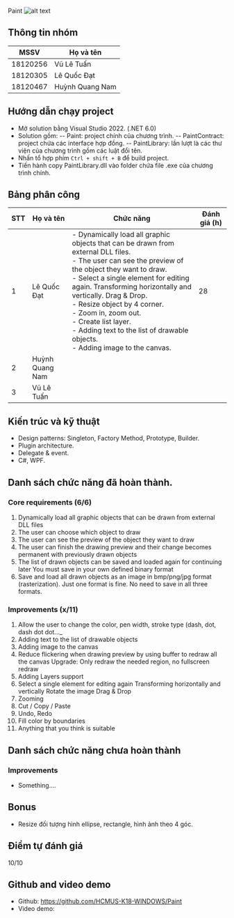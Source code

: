 Paint
![alt text](https://i.imgur.com/xZfDTpq.png)
## Thông tin nhóm

|MSSV|Họ và tên  |
|--|--|
| 18120256 |Vũ Lê Tuấn  |
| 18120305 |Lê Quốc Đạt  |
| 18120467 |Huỳnh Quang Nam  |

## Hướng dẫn chạy project

- Mở solution bằng Visual Studio 2022. (.NET 6.0)
- Solution gồm:
-- Paint: project chính của chương trình.
-- PaintContract: project chứa các interface hợp đồng. 
-- PaintLibrary: lần lượt là các thư viện của chương trình gồm các luật đổi tên.
- Nhấn tổ hợp phím `Ctrl + shift + B` để build project.
- Tiến hành copy PaintLibrary.dll vào folder chứa file .exe của chương trình chính.
## Bảng phân công

|STT|Họ và tên | Chức năng|Đánh giá (h)|
|--|--|--|--|
| 1 |Lê Quốc Đạt | - Dynamically load all graphic objects that can be drawn from external DLL files.<br> - The user can see the preview of the object they want to draw. <br> - Select a single element for editing again. Transforming horizontally and vertically. Drag & Drop. <br>- Resize object by 4 corner. <br> - Zoom in, zoom out. <br> - Create list layer. <br> - Adding text to the list of drawable objects. <br> - Adding image to the canvas.|28|
| 2 | Huỳnh Quang Nam | 
| 3 | Vũ Lê Tuấn | 

## Kiến trúc và kỹ thuật

-   Design patterns: Singleton, Factory Method, Prototype, Builder.
-   Plugin architecture.
-   Delegate & event.
- C#, WPF.

## Danh sách chức năng đã hoàn thành.

###  Core requirements (6/6)
1.  Dynamically load all graphic objects that can be drawn from external DLL files
2.  The user can choose which object to draw
3.  The user can see the preview of the object they want to draw
4.  The user can finish the drawing preview and their change becomes permanent with previously drawn objects
5.  The list of drawn objects can be saved and loaded again for continuing later
You must save in your own defined binary format
7.  Save and load all drawn objects as an image in bmp/png/jpg format (rasterization). Just one format is fine. No need to save in all three formats.
### Improvements (x/11)
1.  Allow the user to change the color, pen width, stroke type (dash, dot, dash dot dot..._
2.  Adding text to the list of drawable objects
3.  Adding image to the canvas
4.  Reduce flickering when drawing preview by using buffer to redraw all the canvas
    Upgrade: Only redraw the needed region, no fullscreen redraw
5.  Adding Layers support
6.  Select a single element for editing again
    Transforming horizontally and vertically
    Rotate the image
    Drag & Drop
7.  Zooming
8.  Cut / Copy / Paste
9.  Undo, Redo
10.  Fill color by boundaries
11.  Anything that you think is suitable
## Danh sách chức năng chưa hoàn thành
### Improvements
- Something....
## Bonus
- Resize đối tượng hình ellipse, rectangle, hình ảnh theo 4 góc.
## Điểm tự đánh giá
10/10
## Github and video demo
- Github: https://github.com/HCMUS-K18-WINDOWS/Paint
- Video demo: 
